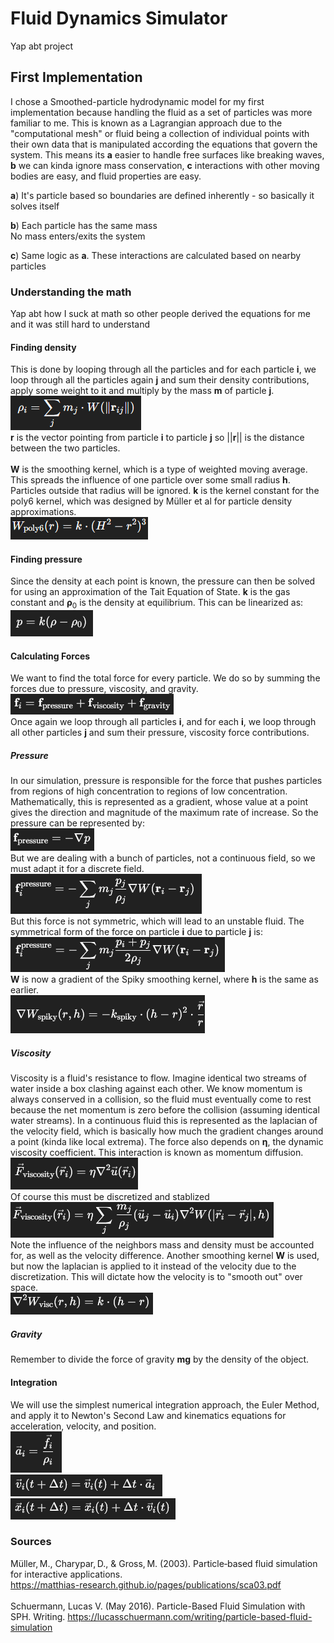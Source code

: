 # Fluid Dynamics Simulator
Yap abt project

## First Implementation
I chose a Smoothed-particle hydrodynamic model for my first implementation because handling the fluid as a set of particles was more familiar to me. This is known as a Lagrangian approach due to the "computational mesh" or fluid being a collection of individual points with their own data that is manipulated according the equations that govern the system. This means its **a** easier to handle free surfaces like breaking waves, **b** we can kinda ignore mass conservation, **c** interactions with other moving bodies are easy, and fluid properties are easy.

**a**) It's particle based so boundaries are defined inherently - so basically it solves itself

**b**) Each particle has the same mass \
No mass enters/exits the system

**c**) Same logic as **a**. These interactions are calculated based on nearby particles

### Understanding the math
Yap abt how I suck at math so other people derived the equations for me and it was still hard to understand

#### Finding density
This is done by looping through all the particles and for each particle **i**, we loop through all the particles again **j** and sum their density contributions, apply some weight to it and multiply by the mass **m** of particle **j**.\
![alt text](imgs\image.png)\
**r** is the vector pointing from particle **i** to particle **j** so ||**r**|| is the distance between the two particles.\
\
**W** is the smoothing kernel, which is a type of weighted moving average. This spreads the influence of one particle over some small radius **h**. Particles outside that radius will be ignored. **k** is the kernel constant for the poly6 kernel, which was designed by Müller et al for particle density approximations.\
![alt text](imgs\image-1.png)

#### Finding pressure
Since the density at each point is known, the pressure can then be solved for using an approximation of the Tait Equation of State. **k** is the gas constant and **ρ**<sub>0</sub> is the density at equilibrium. This can be linearized as: \
![alt text](imgs\image-2.png)


#### Calculating Forces
We want to find the total force for every particle. We do so by summing the forces due to pressure, viscosity, and gravity. \
![alt text](imgs\image-3.png) \
Once again we loop through all particles **i**, and for each **i**, we loop through all other particles **j** and sum their pressure, viscosity force contributions.
##### Pressure
In our simulation, pressure is responsible for the force that pushes particles from regions of high concentration to regions of low concentration. Mathematically, this is represented as a gradient, whose value at a point gives the direction and magnitude of the maximum rate of increase. So the pressure can be represented by: \
![alt text](imgs\image-4.png) \
But we are dealing with a bunch of particles, not a continuous field, so we must adapt it for a discrete field. \
![alt text](imgs\image-5.png) \
But this force is not symmetric, which will lead to an unstable fluid. The symmetrical form of the force on particle **i** due to particle **j** is: \
![alt text](imgs\image-6.png) \
**W** is now a gradient of the Spiky smoothing kernel, where **h** is the same as earlier.\
![alt text](imgs\image-7.png)

##### Viscosity
Viscosity is a fluid's resistance to flow. Imagine identical two streams of water inside a box clashing against each other. We know momentum is always conserved in a collision, so the fluid must eventually come to rest because the net momentum is zero before the collision (assuming identical water streams). In a continuous fluid this is represented as the laplacian of the velocity field, which is basically how much the gradient changes around a point (kinda like local extrema). The force also depends on **η**, the dynamic viscosity coefficient. This interaction is known as momentum diffusion. \
![alt text](imgs\image-8.png) \
Of course this must be discretized and stablized \
![alt text](imgs\image-9.png) \
Note the influence of the neighbors mass and density must be accounted for, as well as the velocity difference. Another smoothing kernel **W** is used, but now the laplacian is applied to it instead of the velocity due to the discretization. This will dictate how the velocity is to "smooth out" over space. \
![alt text](imgs\image-10.png)

##### Gravity
Remember to divide the force of gravity **mg** by the density of the object.

#### Integration
We will use the simplest numerical integration approach, the Euler Method, and apply it to Newton's Second Law and kinematics equations for acceleration, velocity, and position.\
![alt text](imgs\image-11.png)\
![alt text](imgs\image-12.png)\
![alt text](imgs\image-13.png)

### Sources
Müller, M., Charypar, D., & Gross, M. (2003). Particle‑based fluid simulation for interactive applications. \
https://matthias-research.github.io/pages/publications/sca03.pdf \
\
Schuermann, Lucas V. (May 2016). Particle-Based Fluid Simulation with SPH. Writing. https://lucasschuermann.com/writing/particle-based-fluid-simulation
